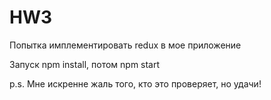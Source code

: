 # HW3

Попытка имплементировать redux в мое приложение

Запуск npm install, потом npm start

p.s. Мне искренне жаль того, кто это проверяет, но удачи!
